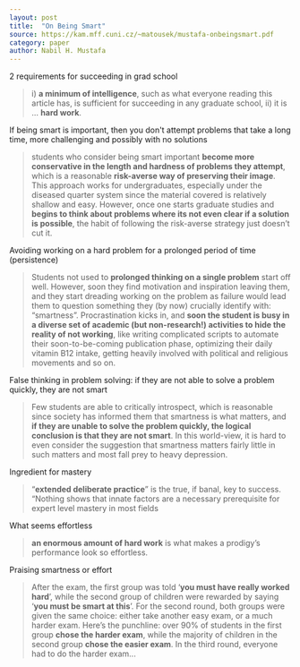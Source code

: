 ```yaml
---
layout: post
title:  "On Being Smart"
source: https://kam.mff.cuni.cz/~matousek/mustafa-onbeingsmart.pdf
category: paper
author: Nabil H. Mustafa
---
```


2 requirements for succeeding in grad school

> i) **a minimum of intelligence**, such as what everyone reading this article has, is sufficient for succeeding in any graduate school, ii) it is ... **hard work**.

If being smart is important, then you don't attempt problems that take a long time, more challenging and possibly with no solutions

>  students who consider being smart important **become more conservative in the length and hardness of problems they attempt**, which is a reasonable **risk-averse way of preserving their image**. This approach works for undergraduates, especially under the diseased quarter system since the material covered is relatively shallow and easy. However, once one starts graduate studies and **begins to think about problems where its not even clear if a solution is possible**, the habit of following the risk-averse strategy just doesn’t cut it.

Avoiding working on a hard problem for a prolonged period of time (persistence)

> Students not used to **prolonged thinking on a single problem** start off well. However, soon they find motivation and inspiration leaving them, and they start dreading working on the problem as failure would lead them to question something they (by now) crucially identify with: “smartness”. Procrastination kicks in, and **soon the student is busy in a diverse set of academic (but non-research!) activities to hide the reality of not working**, like writing complicated scripts to automate their soon-to-be-coming publication phase, optimizing their daily vitamin B12 intake, getting heavily involved with political and religious movements and so on.

False thinking in problem solving: if they are not able to solve a problem quickly, they are not smart

> Few students are able to critically introspect, which is reasonable since society has informed them that smartness is what matters, and **if they are unable to solve the problem quickly, the logical conclusion is that they are not smart**. In this world-view, it is hard to even consider the suggestion that smartness matters fairly little in such matters and most fall prey to heavy depression.

Ingredient for mastery

>  “**extended deliberate practice**” is the true, if banal, key to success. “Nothing shows that innate factors are a necessary prerequisite for expert level mastery in most fields

What seems effortless

> **an enormous amount of hard work** is what makes a prodigy’s performance look so effortless.

Praising smartness or effort

> After the exam, the first group was told ‘**you must have really worked hard**’, while the second group of children were rewarded by saying ‘**you must be smart at this**’. For the second round, both groups were given the same choice: either take another easy exam, or a much harder exam. Here’s the punchline: over 90% of students in the first group **chose the harder exam**, while the majority of children in the second group **chose the easier exam**. In the third round, everyone had to do the harder exam...
